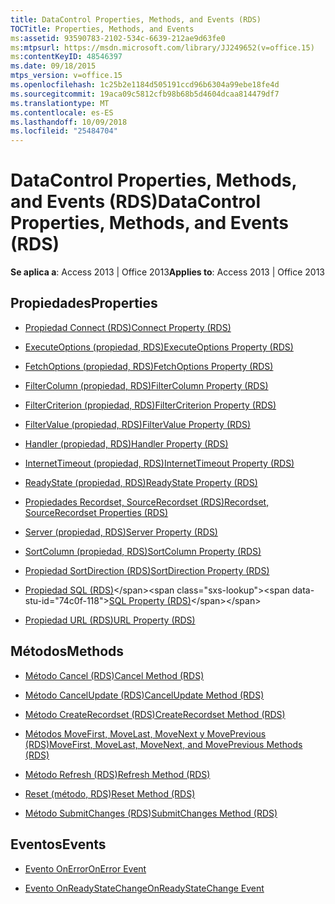 ```yaml
---
title: DataControl Properties, Methods, and Events (RDS)
TOCTitle: Properties, Methods, and Events
ms:assetid: 93590783-2102-534c-6639-212ae9d63fe0
ms:mtpsurl: https://msdn.microsoft.com/library/JJ249652(v=office.15)
ms:contentKeyID: 48546397
ms.date: 09/18/2015
mtps_version: v=office.15
ms.openlocfilehash: 1c25b2e1184d505191ccd96b6304a99ebe18fe4d
ms.sourcegitcommit: 19aca09c5812cfb98b68b5d4604dcaa814479df7
ms.translationtype: MT
ms.contentlocale: es-ES
ms.lasthandoff: 10/09/2018
ms.locfileid: "25484704"
---
```

# <a name="datacontrol-properties-methods-and-events-rds"></a><span data-ttu-id="74c0f-102">DataControl Properties, Methods, and Events (RDS)</span><span class="sxs-lookup"><span data-stu-id="74c0f-102">DataControl Properties, Methods, and Events (RDS)</span></span>

<span data-ttu-id="74c0f-103">**Se aplica a**: Access 2013 | Office 2013</span><span class="sxs-lookup"><span data-stu-id="74c0f-103">**Applies to**: Access 2013 | Office 2013</span></span>

## <a name="properties"></a><span data-ttu-id="74c0f-104">Propiedades</span><span class="sxs-lookup"><span data-stu-id="74c0f-104">Properties</span></span>

- [<span data-ttu-id="74c0f-105">Propiedad Connect (RDS)</span><span class="sxs-lookup"><span data-stu-id="74c0f-105">Connect Property (RDS)</span></span>](connect-property-rds.md)

- [<span data-ttu-id="74c0f-106">ExecuteOptions (propiedad, RDS)</span><span class="sxs-lookup"><span data-stu-id="74c0f-106">ExecuteOptions Property (RDS)</span></span>](executeoptions-property-rds.md)

- [<span data-ttu-id="74c0f-107">FetchOptions (propiedad, RDS)</span><span class="sxs-lookup"><span data-stu-id="74c0f-107">FetchOptions Property (RDS)</span></span>](fetchoptions-property-rds.md)

- [<span data-ttu-id="74c0f-108">FilterColumn (propiedad, RDS)</span><span class="sxs-lookup"><span data-stu-id="74c0f-108">FilterColumn Property (RDS)</span></span>](filtercolumn-property-rds.md)

- [<span data-ttu-id="74c0f-109">FilterCriterion (propiedad, RDS)</span><span class="sxs-lookup"><span data-stu-id="74c0f-109">FilterCriterion Property (RDS)</span></span>](filtercriterion-property-rds.md)

- [<span data-ttu-id="74c0f-110">FilterValue (propiedad, RDS)</span><span class="sxs-lookup"><span data-stu-id="74c0f-110">FilterValue Property (RDS)</span></span>](filtervalue-property-rds.md)

- [<span data-ttu-id="74c0f-111">Handler (propiedad, RDS)</span><span class="sxs-lookup"><span data-stu-id="74c0f-111">Handler Property (RDS)</span></span>](handler-property-rds.md)

- [<span data-ttu-id="74c0f-112">InternetTimeout (propiedad, RDS)</span><span class="sxs-lookup"><span data-stu-id="74c0f-112">InternetTimeout Property (RDS)</span></span>](internettimeout-property-rds.md)

- [<span data-ttu-id="74c0f-113">ReadyState (propiedad, RDS)</span><span class="sxs-lookup"><span data-stu-id="74c0f-113">ReadyState Property (RDS)</span></span>](readystate-property-rds.md)

- [<span data-ttu-id="74c0f-114">Propiedades Recordset, SourceRecordset (RDS)</span><span class="sxs-lookup"><span data-stu-id="74c0f-114">Recordset, SourceRecordset Properties (RDS)</span></span>](recordset-sourcerecordset-properties-rds.md)

- [<span data-ttu-id="74c0f-115">Server (propiedad, RDS)</span><span class="sxs-lookup"><span data-stu-id="74c0f-115">Server Property (RDS)</span></span>](server-property-rds.md)

- [<span data-ttu-id="74c0f-116">SortColumn (propiedad, RDS)</span><span class="sxs-lookup"><span data-stu-id="74c0f-116">SortColumn Property (RDS)</span></span>](sortcolumn-property-rds.md)

- [<span data-ttu-id="74c0f-117">Propiedad SortDirection (RDS)</span><span class="sxs-lookup"><span data-stu-id="74c0f-117">SortDirection Property (RDS)</span></span>](sortdirection-property-rds.md)

- <span data-ttu-id="74c0f-118">[Propiedad SQL (RDS)](https://msdn.microsoft.com/library/jj248989\(v=office.15\))</span><span class="sxs-lookup"><span data-stu-id="74c0f-118">[SQL Property (RDS)](https://msdn.microsoft.com/library/jj248989\(v=office.15\))</span></span>

- [<span data-ttu-id="74c0f-119">Propiedad URL (RDS)</span><span class="sxs-lookup"><span data-stu-id="74c0f-119">URL Property (RDS)</span></span>](url-property-rds.md)

## <a name="methods"></a><span data-ttu-id="74c0f-120">Métodos</span><span class="sxs-lookup"><span data-stu-id="74c0f-120">Methods</span></span>

- [<span data-ttu-id="74c0f-121">Método Cancel (RDS)</span><span class="sxs-lookup"><span data-stu-id="74c0f-121">Cancel Method (RDS)</span></span>](cancel-method-rds.md)

- [<span data-ttu-id="74c0f-122">Método CancelUpdate (RDS)</span><span class="sxs-lookup"><span data-stu-id="74c0f-122">CancelUpdate Method (RDS)</span></span>](cancelupdate-method-rds.md)

- [<span data-ttu-id="74c0f-123">Método CreateRecordset (RDS)</span><span class="sxs-lookup"><span data-stu-id="74c0f-123">CreateRecordset Method (RDS)</span></span>](createrecordset-method-rds.md)

- [<span data-ttu-id="74c0f-124">Métodos MoveFirst, MoveLast, MoveNext y MovePrevious (RDS)</span><span class="sxs-lookup"><span data-stu-id="74c0f-124">MoveFirst, MoveLast, MoveNext, and MovePrevious Methods (RDS)</span></span>](movefirst-movelast-movenext-and-moveprevious-methods-rds.md)

- [<span data-ttu-id="74c0f-125">Método Refresh (RDS)</span><span class="sxs-lookup"><span data-stu-id="74c0f-125">Refresh Method (RDS)</span></span>](refresh-method-rds.md)

- [<span data-ttu-id="74c0f-126">Reset (método, RDS)</span><span class="sxs-lookup"><span data-stu-id="74c0f-126">Reset Method (RDS)</span></span>](reset-method-rds.md)

- [<span data-ttu-id="74c0f-127">Método SubmitChanges (RDS)</span><span class="sxs-lookup"><span data-stu-id="74c0f-127">SubmitChanges Method (RDS)</span></span>](submitchanges-method-rds.md)

## <a name="events"></a><span data-ttu-id="74c0f-128">Eventos</span><span class="sxs-lookup"><span data-stu-id="74c0f-128">Events</span></span>

- [<span data-ttu-id="74c0f-129">Evento OnError</span><span class="sxs-lookup"><span data-stu-id="74c0f-129">OnError Event</span></span>](onerror-event-rds.md)

- [<span data-ttu-id="74c0f-130">Evento OnReadyStateChange</span><span class="sxs-lookup"><span data-stu-id="74c0f-130">OnReadyStateChange Event</span></span>](onreadystatechange-event-rds.md)

